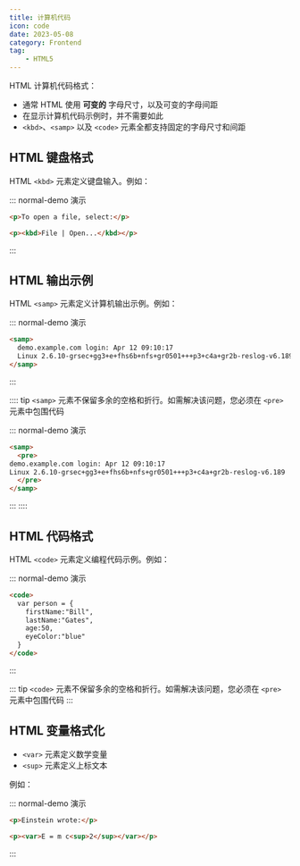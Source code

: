 ```yaml
---
title: 计算机代码
icon: code
date: 2023-05-08
category: Frontend
tag:
    - HTML5
---
```


HTML 计算机代码格式：

- 通常 HTML 使用 **可变的** 字母尺寸，以及可变的字母间距
- 在显示计算机代码示例时，并不需要如此
- `<kbd>`、`<samp>` 以及 `<code>` 元素全都支持固定的字母尺寸和间距

## HTML 键盘格式

HTML `<kbd>` 元素定义键盘输入。例如：

::: normal-demo 演示

```html
<p>To open a file, select:</p>

<p><kbd>File | Open...</kbd></p>
```

:::

## HTML 输出示例

HTML `<samp>` 元素定义计算机输出示例。例如：

::: normal-demo 演示

```html
<samp>
  demo.example.com login: Apr 12 09:10:17
  Linux 2.6.10-grsec+gg3+e+fhs6b+nfs+gr0501+++p3+c4a+gr2b-reslog-v6.189
</samp>
```

:::

:::: tip
`<samp>` 元素不保留多余的空格和折行。如需解决该问题，您必须在 `<pre>` 元素中包围代码

::: normal-demo 演示

```html
<samp>
  <pre>
demo.example.com login: Apr 12 09:10:17
Linux 2.6.10-grsec+gg3+e+fhs6b+nfs+gr0501+++p3+c4a+gr2b-reslog-v6.189
  </pre>
</samp>
```

:::
::::

## HTML 代码格式

HTML `<code>` 元素定义编程代码示例。例如：

::: normal-demo 演示

```html
<code>
  var person = {
    firstName:"Bill",
    lastName:"Gates",
    age:50,
    eyeColor:"blue"
  }
</code>
```

:::

::: tip
`<code>` 元素不保留多余的空格和折行。如需解决该问题，您必须在 `<pre>` 元素中包围代码
:::

## HTML 变量格式化

- `<var>` 元素定义数学变量
- `<sup>` 元素定义上标文本

例如：

::: normal-demo 演示

```html
<p>Einstein wrote:</p>

<p><var>E = m c<sup>2</sup></var></p>
```

:::

